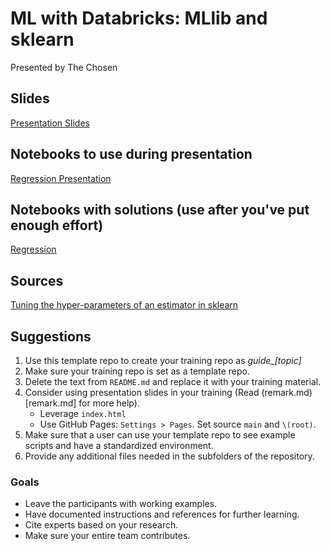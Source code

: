 # ML with Databricks: MLlib and sklearn
Presented by The Chosen

## Slides
[Presentation Slides](/PresentationSlides.pdf)

## Notebooks to use during presentation
[Regression Presentation](/CompletedNotebooks/CHANGETHIS.dbc)

## Notebooks with solutions (use after you've put enough effort)
[Regression](/CompletedNotebooks/Regression.dbc)

## Sources
[Tuning the hyper-parameters of an estimator in sklearn](https://scikit-learn.org/stable/modules/grid_search.html)


## Suggestions

1. Use this template repo to create your training repo as _guide\_[topic]_
2. Make sure your training repo is set as a template repo.
3. Delete the text from `README.md` and replace it with your training material.
4. Consider using presentation slides in your training (Read (remark.md)[remark.md] for more help).
    - Leverage `index.html`
    - Use GitHub Pages: `Settings > Pages`. Set source `main` and `\(root)`.
5. Make sure that a user can use your template repo to see example scripts and have a standardized environment.
6. Provide any additional files needed in the subfolders of the repository.

### Goals

- Leave the participants with working examples.
- Have documented instructions and references for further learning.
- Cite experts based on your research.
- Make sure your entire team contributes.
